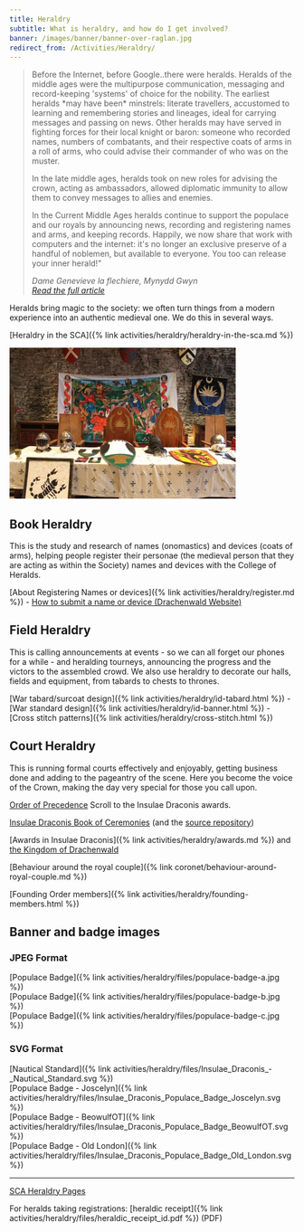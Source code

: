 ```yaml
---
title: Heraldry
subtitle: What is heraldry, and how do I get involved?
banner: /images/banner/banner-over-raglan.jpg
redirect_from: /Activities/Heraldry/
---
```


<blockquote class="testimonial">
<p>
  Before the Internet, before Google..there were heralds.  Heralds of the middle ages were the multipurpose communication, messaging and record-keeping
  &#39;systems&#39; of choice for the nobility.
  The earliest heralds *may have been* minstrels: literate travellers, accustomed to learning and
  remembering stories and lineages, ideal for carrying messages and passing on news. Other heralds
  may have served in fighting forces for their local knight or baron: someone who recorded names,
  numbers of combatants, and their respective coats of arms in a roll of arms, who could advise their
  commander of who was on the muster.
</p>
<p>
  In the late middle ages, heralds took on new roles for advising the crown, acting as ambassadors,
  allowed diplomatic immunity to allow them to convey messages to allies and enemies.
</p>
<p>
  In the Current Middle Ages heralds continue to support the populace and our royals by announcing
  news, recording and registering names and arms, and keeping records. Happily, we now share that work with computers and the internet: it&#39;s no longer an exclusive
  preserve of a handful of noblemen, but available to everyone. You too can release your inner herald!"
</p>
<cite>
<span class="name">Dame Genevieve la flechiere, Mynydd Gwyn</span><br />
<a href="{% link activities/heraldry/before-the-internet.md %}">Read the full article</a>
</cite>

</blockquote>

Heralds bring magic to the society: we often turn things from a modern experience into an authentic medieval one. We do this in several ways.

[Heraldry in the SCA]({% link activities/heraldry/heraldry-in-the-sca.md %})

<img src="/images/heraldry/heraldryandhelms.jpg" class="rounded float-md-end m-2" alt="" />

## Book Heraldry

This is the study and research of names (onomastics) and devices (coats of arms), helping people register their personae (the medieval person that they are acting as within the Society) names and devices with the College of Heralds. 

[About Registering Names or devices]({% link activities/heraldry/register.md %}) -
[How to submit a name or device (Drachenwald Website)](https://drachenwald.sca.org/offices/herald/submittingnamesheraldry/)

## Field Heraldry

This is calling announcements at events - so we can all forget our phones for a while - and heralding tourneys, announcing the progress and the victors to the assembled crowd. We also use heraldry to decorate our halls, fields and equipment, from tabards to chests to thrones.

[War tabard/surcoat design]({% link activities/heraldry/id-tabard.html %}) -
[War standard design]({% link activities/heraldry/id-banner.html %}) -
[Cross stitch patterns]({% link activities/heraldry/cross-stitch.html %})

## Court Heraldry
This is running formal courts effectively and enjoyably, getting business done and adding to the pageantry of the scene. Here you become the voice of the Crown, making the day very special for those you call upon.

[Order of Precedence](http://op.drachenwald.sca.org/awards) Scroll to the Insulae Draconis awards.

[Insulae Draconis Book of Ceremonies](https://insulaedraconis.gitlab.io/ceremonies/) (and the [source repository](https://gitlab.com/insulaedraconis/ceremonies))

[Awards in Insulae Draconis]({% link activities/heraldry/awards.md %}) and [the Kingdom of Drachenwald](http://www.drachenwald.sca.org/offices/herald/drachenwaldawardsorders/)

[Behaviour around the royal couple]({% link coronet/behaviour-around-royal-couple.md %})

[Founding Order members]({% link activities/heraldry/founding-members.html %})

## Banner and badge images

### JPEG Format

[Populace Badge]({% link activities/heraldry/files/populace-badge-a.jpg %})  
[Populace Badge]({% link activities/heraldry/files/populace-badge-b.jpg %})  
[Populace Badge]({% link activities/heraldry/files/populace-badge-c.jpg %})  

### SVG Format

[Nautical Standard]({% link activities/heraldry/files/Insulae_Draconis_-_Nautical_Standard.svg %})  
[Populace Badge - Joscelyn]({% link activities/heraldry/files/Insulae_Draconis_Populace_Badge_Joscelyn.svg %})  
[Populace Badge - BeowulfOT]({% link activities/heraldry/files/Insulae_Draconis_Populace_Badge_BeowulfOT.svg %})  
[Populace Badge - Old London]({% link activities/heraldry/files/Insulae_Draconis_Populace_Badge_Old_London.svg %}) 


<hr>

[SCA Heraldry Pages](http://heraldry.sca.org/)

For heralds taking registrations: [heraldic receipt]({% link activities/heraldry/files/heraldic_receipt_id.pdf %}) (PDF)